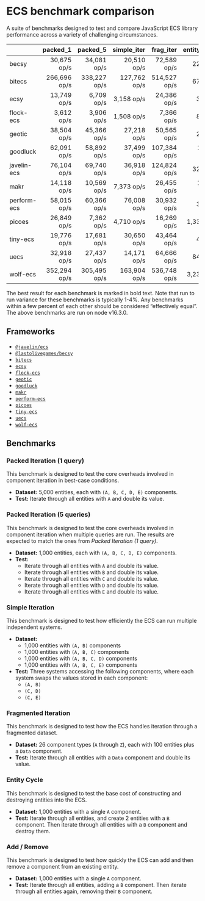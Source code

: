 # ECS benchmark comparison

A suite of benchmarks designed to test and compare JavaScript ECS library performance across a variety of challenging circumstances.

|             |     packed_1 |     packed_5 |  simple_iter |    frag_iter | entity_cycle |  add_remove |
| ----------- | -----------: | -----------: | -----------: | -----------: | -----------: | ----------: |
| becsy       |  30,675 op/s |  34,081 op/s |  20,510 op/s |  72,589 op/s |     221 op/s |  8,986 op/s |
| bitecs      | 266,696 op/s | 338,227 op/s | 127,762 op/s | 514,527 op/s |     677 op/s |  2,584 op/s |
| ecsy        |  13,749 op/s |   6,709 op/s |   3,158 op/s |  24,386 op/s |      32 op/s |    742 op/s |
| flock-ecs   |   3,612 op/s |   3,906 op/s |   1,508 op/s |   7,366 op/s |      81 op/s | 18,705 op/s |
| geotic      |  38,504 op/s |  45,366 op/s |  27,218 op/s |  50,565 op/s |      29 op/s |  1,007 op/s |
| goodluck    |  62,091 op/s |  58,892 op/s |  37,499 op/s | 107,384 op/s |  13,696 op/s | 91,853 op/s |
| javelin-ecs |  76,104 op/s |  69,740 op/s |  36,918 op/s | 124,824 op/s |     327 op/s |  3,205 op/s |
| makr        |  14,118 op/s |  10,569 op/s |   7,373 op/s |  26,455 op/s |  11,269 op/s | 27,373 op/s |
| perform-ecs |  58,015 op/s |  60,366 op/s |  76,008 op/s |  30,932 op/s |      37 op/s |    427 op/s |
| picoes      |  26,849 op/s |   7,362 op/s |   4,710 op/s |  16,269 op/s |   1,330 op/s |  4,122 op/s |
| tiny-ecs    |  19,776 op/s |  17,681 op/s |  30,650 op/s |  43,464 op/s |      46 op/s |  1,017 op/s |
| uecs        |  32,918 op/s |  27,437 op/s |  14,171 op/s |  64,666 op/s |     841 op/s |  5,309 op/s |
| wolf-ecs    | 352,294 op/s | 305,495 op/s | 163,904 op/s | 536,748 op/s |   3,237 op/s | 12,717 op/s |

The best result for each benchmark is marked in bold text. Note that run to run variance for these benchmarks is typically 1-4%. Any benchmarks within a few percent of each other should be considered “effectively equal”. The above benchmarks are run on node v16.3.0.

## Frameworks

- [`@javelin/ecs`](https://github.com/3mcd/javelin)
- [`@lastolivegames/becsy`](https://github.com/lastolivegames/becsy)
- [`bitecs`](https://github.com/NateTheGreatt/bitecs)
- [`ecsy`](https://github.com/ecsyjs/ecsy)
- [`flock-ecs`](https://github.com/dannyfritz/flock-ecs)
- [`geotic`](https://github.com/ddmills/geotic)
- [`goodluck`](https://github.com/piesku/goodluck)
- [`makr`](https://github.com/makrjs/makr)
- [`perform-ecs`](https://github.com/fireveined/perform-ecs)
- [`picoes`](https://github.com/ayebear/picoes)
- [`tiny-ecs`](https://github.com/bvalosek/tiny-ecs)
- [`uecs`](https://github.com/jprochazk/uecs)
- [`wolf-ecs`](https://github.com/EnderShadow8/wolf-ecs)

## Benchmarks

### Packed Iteration (1 query)

This benchmark is designed to test the core overheads involved in component iteration in best-case conditions.

- **Dataset:** 5,000 entities, each with `(A, B, C, D, E)` components.
- **Test:** Iterate through all entities with `A` and double its value.

### Packed Iteration (5 queries)

This benchmark is designed to test the core overheads involved in component iteration when multiple queries are run. The results are expected to match the ones from _Packed Iteration (1 query)_.

- **Dataset:** 1,000 entities, each with `(A, B, C, D, E)` components.
- **Test:**
  - Iterate through all entities with `A` and double its value.
  - Iterate through all entities with `B` and double its value.
  - Iterate through all entities with `C` and double its value.
  - Iterate through all entities with `D` and double its value.
  - Iterate through all entities with `E` and double its value.

### Simple Iteration

This benchmark is designed to test how efficiently the ECS can run multiple independent systems.

- **Dataset:**
  - 1,000 entities with `(A, B)` components
  - 1,000 entities with `(A, B, C)` components
  - 1,000 entities with `(A, B, C, D)` components
  - 1,000 entities with `(A, B, C, E)` components
- **Test:** Three systems accessing the following components, where each system swaps the values stored in each component:
  - `(A, B)`
  - `(C, D)`
  - `(C, E)`

### Fragmented Iteration

This benchmark is designed to test how the ECS handles iteration through a fragmented dataset.

- **Dataset:** 26 component types (`A` through `Z`), each with 100 entities plus a `Data` component.
- **Test:** Iterate through all entities with a `Data` component and double its value.

### Entity Cycle

This benchmark is designed to test the base cost of constructing and destroying entities into the ECS.

- **Dataset:** 1,000 entities with a single `A` component.
- **Test:** Iterate through all entities, and create 2 entities with a `B` component. Then iterate through all entities with a `B` component and destroy them.

### Add / Remove

This benchmark is designed to test how quickly the ECS can add and then remove a component from an existing entity.

- **Dataset:** 1,000 entities with a single `A` component.
- **Test:** Iterate through all entities, adding a `B` component. Then iterate through all entities again, removing their `B` component.
